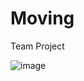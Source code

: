 # Moving
Team Project

![image](https://github.com/AilsaZhang-cloud/Moving/compare/master?expand=1#diff-6dae2e90a85c90678f3337afd58d1f288c97458379528981eb3835a084c3e863)
